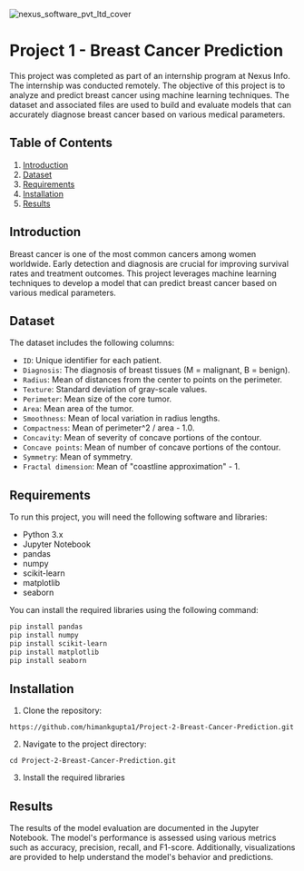 ![nexus_software_pvt_ltd_cover](https://github.com/Shreyaprasad21/Project-3-AI-ML-Series-Multiple-Disease-Detection-system/assets/142075353/1e542e0d-2db0-41cb-99b7-d8f61c9da7cb)
# Project 1 - Breast Cancer Prediction

This project was completed as part of an internship program at Nexus Info. The internship was conducted remotely. The objective of this project is to analyze and predict breast cancer using machine learning techniques. The dataset and associated files are used to build and evaluate models that can accurately diagnose breast cancer based on various medical parameters.

## Table of Contents

1. [Introduction](#introduction)
2. [Dataset](#dataset)
3. [Requirements](#requirements)
4. [Installation](#installation)
5. [Results](#results)

## Introduction

Breast cancer is one of the most common cancers among women worldwide. Early detection and diagnosis are crucial for improving survival rates and treatment outcomes. This project leverages machine learning techniques to develop a model that can predict breast cancer based on various medical parameters.

## Dataset

The dataset includes the following columns:

- `ID`: Unique identifier for each patient.
- `Diagnosis`: The diagnosis of breast tissues (M = malignant, B = benign).
- `Radius`: Mean of distances from the center to points on the perimeter.
- `Texture`: Standard deviation of gray-scale values.
- `Perimeter`: Mean size of the core tumor.
- `Area`: Mean area of the tumor.
- `Smoothness`: Mean of local variation in radius lengths.
- `Compactness`: Mean of perimeter^2 / area - 1.0.
- `Concavity`: Mean of severity of concave portions of the contour.
- `Concave points`: Mean of number of concave portions of the contour.
- `Symmetry`: Mean of symmetry.
- `Fractal dimension`: Mean of "coastline approximation" - 1.

## Requirements

To run this project, you will need the following software and libraries:

- Python 3.x
- Jupyter Notebook
- pandas
- numpy
- scikit-learn
- matplotlib
- seaborn

You can install the required libraries using the following command:

```bash
pip install pandas
pip install numpy
pip install scikit-learn
pip install matplotlib
pip install seaborn
```

## Installation
1. Clone the repository:
```
https://github.com/himankgupta1/Project-2-Breast-Cancer-Prediction.git
```
2. Navigate to the project directory:
```
cd Project-2-Breast-Cancer-Prediction.git
```
3. Install the required libraries

## Results
The results of the model evaluation are documented in the Jupyter Notebook. The model's performance is assessed using various metrics such as accuracy, precision, recall, and F1-score. Additionally, visualizations are provided to help understand the model's behavior and predictions.
